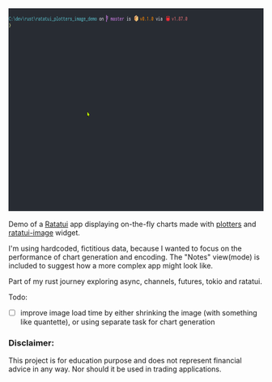 <img src="ratatui_plotters_image_demo.gif" height=400>

Demo of a [Ratatui](https://github.com/ratatui/ratatui) app displaying on-the-fly charts made with [plotters](https://github.com/plotters-rs/plotters) and [ratatui-image](https://github.com/benjajaja/ratatui-image) widget.

I'm using hardcoded, fictitious data, because I wanted to focus on the performance of chart generation and encoding. The "Notes" view(mode) is included to suggest how a more complex app might look like.

Part of my rust journey exploring async, channels, futures, tokio and ratatui.

Todo:
- [ ] improve image load time by either shrinking the image (with something like quantette), or using separate task for chart generation


### Disclaimer:
This project is for education purpose and does not represent financial advice in any way. Nor should it be used in trading applications.
